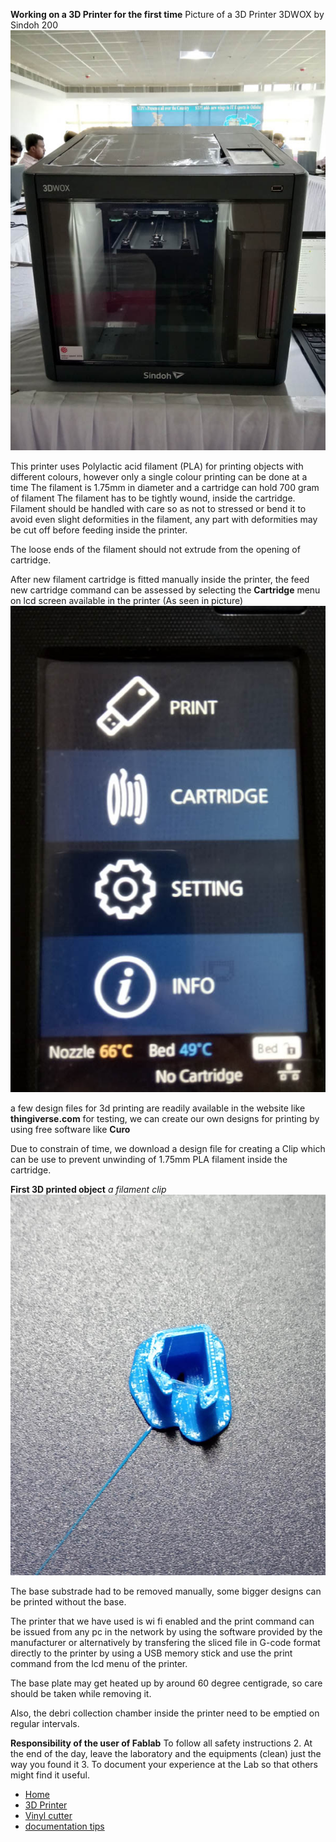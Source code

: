 
**Working on a 3D Printer for the first time**
Picture of a 3D Printer 3DWOX by Sindoh 200 ![3dprinter](img/3dprinter.jpg)

This printer uses Polylactic acid filament (PLA) for printing objects with different colours, however only a single colour printing can be done at a time 
The filament is 1.75mm in diameter and a cartridge can hold 700 gram of filament
The filament has to be tightly wound, inside the cartridge.
Filament should be handled with care so as not to stressed or bend it to avoid even slight deformities in the filament, any part with deformities may be cut off before feeding inside the printer.

The loose ends of the filament should not extrude from the opening of cartridge.

After new filament cartridge is fitted manually inside the printer, the feed new cartridge command can be assessed by selecting the **Cartridge** menu on lcd screen available in the printer 
(As seen in picture)
![menu](img/3dmenu.jpg)

a few design files for 3d printing are readily available in the website like **thingiverse.com** for testing, we can create our own designs for printing by using free software like **Curo**

Due to constrain of time, we download a design file for creating a Clip which can be use to prevent unwinding of 1.75mm PLA filament inside the cartridge.

**First 3D printed object**
*a filament clip*
![clipfilament](img/3dclip.jpg)

The base substrade had to be removed manually, some bigger designs can be printed without the base.

The printer that we have used is wi fi enabled and the print command can be issued from any pc in the network by using the software provided by the manufacturer or alternatively by transfering the sliced file in G-code format directly to the printer by using a USB memory stick and use the print command from the lcd menu of the printer.

The base plate may get heated up by around 60 degree centigrade, so care should be taken while removing it.

Also, the debri collection chamber inside the printer need to be emptied on regular intervals.

**Responsibility of the user of Fablab**
To follow all safety instructions 2. At the end of the day, leave the laboratory  and the equipments (clean) just the way you found it 3. To document your experience at the Lab so that others might find it useful.

- [Home](readme.md)
- [3D Printer](3DPrinter.md)
- [Vinyl cutter](vinylcutter.md)
- [documentation tips](documentation.md)
